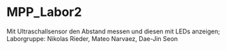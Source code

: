 # MPP_Labor2
Mit Ultraschallsensor den Abstand messen und diesen mit LEDs anzeigen;
Laborgruppe: Nikolas Rieder, Mateo Narvaez, Dae-Jin Seon
